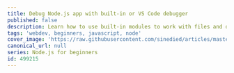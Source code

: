 ```yaml
---
title: Debug Node.js app with built-in or VS Code debugger
published: false
description: Learn how to use built-in modules to work with files and directories in a Node.js app with this series of bite-sized videos for beginners.
tags: 'webdev, beginners, javascript, node'
cover_image: 'https://raw.githubusercontent.com/sinedied/articles/master/articles/node/beginner-series/assets/banner5.jpg'
canonical_url: null
series: Node.js for beginners
id: 499215
---
```


